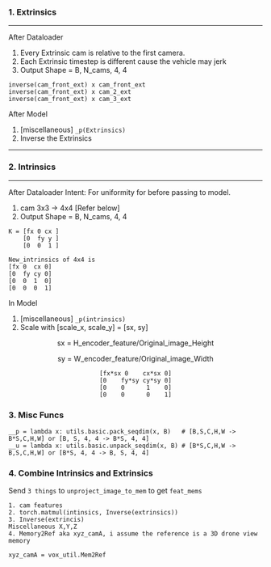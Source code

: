 ### 1. Extrinsics
---
After Dataloader
1. Every Extrinsic cam is relative to the first camera.
2. Each Extrinsic timestep is different cause the vehicle may jerk
3. Output Shape = B, N_cams, 4, 4

```
inverse(cam_front_ext) x cam_front_ext
inverse(cam_front_ext) x cam_2_ext
inverse(cam_front_ext) x cam_3_ext
```

After Model
1. [miscellaneous] `_p(Extrinsics)`
2. Inverse the Extrinsics

---

### 2. Intrinsics
---
After Dataloader
Intent: For uniformity for before passing to model.
1. cam 3x3 -> 4x4  [Refer below]
2. Output Shape = B, N_cams, 4, 4
```
K = [fx 0 cx ]
    [0  fy y ]
    [0  0  1 ]

New_intrinsics of 4x4 is
[fx 0  cx 0]
[0  fy cy 0]
[0  0  1  0]
[0  0  0  1]
```
In Model
1. [miscellaneous] `_p(intrinsics)`
2. Scale with [scale_x, scale_y] = [sx, sy]
<div align="center">
sx = H_encoder_feature/Original_image_Height

sy = W_encoder_feature/Original_image_Width

```
[fx*sx 0    cx*sx 0]
[0    fy*sy cy*sy 0]
[0    0      1    0]
[0    0      0    1]
```
</div>

### 3. Misc Funcs
```
__p = lambda x: utils.basic.pack_seqdim(x, B)   # [B,S,C,H,W -> B*S,C,H,W] or [B, S, 4, 4 -> B*S, 4, 4]
__u = lambda x: utils.basic.unpack_seqdim(x, B) # [B*S,C,H,W -> B,S,C,H,W] or [B*S, 4, 4 -> B, S, 4, 4]
```

### 4. Combine Intrinsics and Extrinsics
Send `3 things` to `unproject_image_to_mem` to get `feat_mems`
```
1. cam features
2. torch.matmul(intinsics, Inverse(extrinsics))
3. Inverse(extrincis)
Miscellaneous X,Y,Z
4. Memory2Ref aka xyz_camA, i assume the reference is a 3D drone view memory
```
`xyz_camA = vox_util.Mem2Ref`
